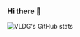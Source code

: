 ### Hi there 👋
![VLDG's GitHub stats](https://github-readme-stats.vercel.app/api?username=VLDG2712&show_icons=true&theme=algolia)
